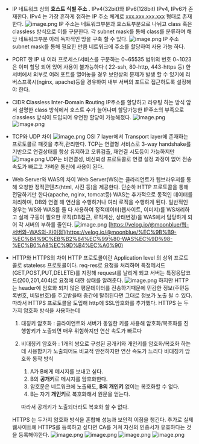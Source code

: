 * IP
  네트워크 상의  **호스트 식별 주소** . IPv4(32bit)와 IPv6(128bit)
  IPv4, IPv6가 존재한다. IPv4 는 가장 흔하게 접하는 IP 주소 체계로 [xxx.xxx.xxx.xxx](http://xxx.xxx.xxx.xxx) 형태로 존재한다.
  ![image.png](attachment:7f140eeb-6fce-46b7-9262-6f176faccc0b:image.png)
  IP 주소는 네트워크부분과 호스트부분으로 나뉘고 class 혹은 classless 방식으로 이를 구분한다. 각 subnet mask를 통해 class를 분류하며 해당 네트워크부분 아래 독자적인 망을 구축 할 수 있다.
  ![image.png](attachment:7d773a09-254b-42d5-bdbd-16f383946571:image.png)
  IP 주소 subnet mask를 통해 필요한 만큼 네트워크에 주소를 할당하여 사용 가능 하다.
* PORT
  한 IP 내 여러 프로세스/서비스를 구분하는 0~65535 범위의 번호
  0~1023은 이미 할당 되어 있어 사용이 불가능하다 ( 22-ssh, 80-http, 443-https 등)
  한 서버에서 외부로 여러 포트를 열어놓을 경우 보안상의 문제가 발생 할 수 있기에 리버스프록시(nginx, apache)등을 경유하여 내부 서버의 포트로 접근하도록 설정해야 한다.
* CIDR
  **C**lassless **I**nter-**D**omain **R**outing
  IP주소를 할당하고 라우팅 하는 방식
  앞서 설명한 class 방식에서 호스트 수가 늘어나며 할당가능한 IP주소의 부족으로 classless 방식이 도입되어 유연한 할당이 가능해졌다.
  ![image.png](attachment:e50557ba-13d9-4dc8-a7c8-fe1275896e2c:image.png)
  ![image.png](attachment:de8c9fce-996f-4273-84e2-364099de9eef:image.png)
* TCP와 UDP 차이
  ![image.png](attachment:20b6b525-8cb1-4957-840f-38a124d62f5c:image.png)
  OSI 7 layer에서 Transport layer에 존재하는 프로토콜로 패킷을 추적,관리한다.
  TCP는 연결형 서비스로 3-way handshake를 기반으로 연결상태를 항상 유지하고 오류검출, 재연결 시도등이 가능하지만
  ![image.png](attachment:49e4996e-19df-4777-a066-7169ef0fef33:image.png)
  UDP는 비연결성, 비신뢰성 프로토콜로 연결 설정 과정이 없어 전송속도가 빠르고 가벼운 통신에 사용이 된다.
* Web Server와 WAS의 차이
  Web Server(WS)는 클라리언트가 웹브라우저를 통해 요청한 정적콘텐츠(html, 사진 등)을 제공한다. 단순하 HTTP 프로토콜을 통해 전달하기만 한다(apache, nginx, tomcat등)
  WAS는 추가적으로 동적인 데이터를 처리하며, DB와 연결 해 연산을 수행하거나 여러 로직을 수행하게 된다.
  일반적인 경우는 WS와 WAS를 둘 다 사용하여 정적데이터(웹사이트, 이미지)를 WS처리하고 실제 구동이 필요한 로직(DB접근, 로직계산, 상태변경)을 WAS에서 담당하게 되어  각 서버의 부하를 줄인다.
  ![image.png](attachment:717bdd09-f6f6-4374-ae89-2bb6f4ebde64:image.png)
  [](https://velog.io/@moonblue/%EC%9B%B9-%EC%84%9C%EB%B2%84%EC%99%80-WAS%EC%9D%98-%EC%B0%A8%EC%9D%B4%EC%A0%90)[https://velog.io/@moonblue/웹-서버와-WAS의-차이점](https://velog.io/@moonblue/%EC%9B%B9-%EC%84%9C%EB%B2%84%EC%99%80-WAS%EC%9D%98-%EC%B0%A8%EC%9D%B4%EC%A0%90)
* HTTP와 HTTPS의 차이
  HTTP 프로토콜이란 Application level 의 상위 프로토콜로 stateless 프로토콜이다.
  req-res로 요청을 처리하며 특정메서드(GET,POST,PUT,DELETE)를 지정해 request를 날리게 되고 서버는 특정응답코드(200,201,404)로 요청에 대한 상태를 알려준다.
  ![image.png](attachment:6044ffdf-f361-4aab-a947-3b02ca215f7a:image.png)
  하지만 HTTP는 header에 암호화 되지 않은 평문데이터를 전송하기때문에 민감한 정보(주민등록번호, 비밀번호)를 주고받을때 중간에 탈취된다면 그대로 정보가 노출 될 수 있다.
  따라서 HTTPS 프로토콜을 도입해 http에 SSL암호화를 추가했다.
  HTTPS 는 두가지 암호화 방식을 사용하는데

  1. 대칭키 암호화 : 클라이언트와 서버가 동일한 키를 사용해 암호화/복호화를 진행함키가 노출되면 매우 위험하지만 연산 속도가 빠르다
  2. 비대칭키 암호화 : 1개의 쌍으로 구성된 공개키와 개인키를 암호화/복호화 하는데 사용함키가 노출되어도 비교적 안전하지만 연산 속도가 느리다
     비대칭키 암호화 동작 방식

     1. A가 B에게 메시지를 보내고 싶다.
     2. B의 **공개키**로 메시지를 암호화한다.
     3. 암호문은 네트워크에 노출돼도, **B의 개인키** 없이는 복호화할 수 없다.
     4. B는 자기 **개인키**로 복호화해서 원문을 얻는다.

     따라서 공개키가 노출되더라도 복호화 할 수 없다.

  HTTPS 는 두가지 암호화 방식을 혼합해 성능과 보안적 이점을 챙긴다.
  추가로 실제 웹사이트에 HTTPS를 등록하고 싶다면 CA를 거쳐 자신의 인증서가 유효하다는 것을 등록해야한다.
  ![image.png](attachment:58304441-31d6-45c6-99cb-a5f50a05c63a:image.png)
  ![image.png](attachment:037b4556-2b24-4a57-8313-793ddcf1be19:image.png)
  ![image.png](attachment:908d75bb-24ef-42a0-9e7c-4a7adf04eb04:image.png)
  ![image.png](attachment:65d94b7f-86db-47b1-8101-908c5a1f04b8:image.png)
